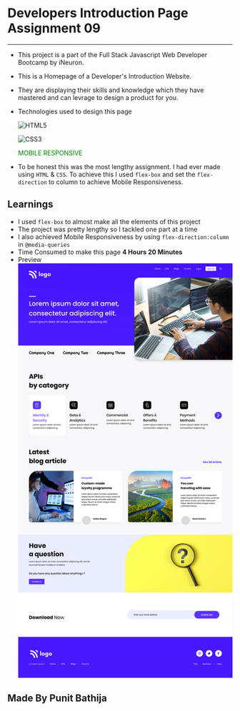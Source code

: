 # Developers Introduction Page Assignment 09

---

- This project is a part of the Full Stack Javascript Web Developer Bootcamp by iNeuron.
- This is a Homepage of a Developer's Introduction Website.
- They are displaying their skills and knowledge which they have mastered and can levrage to design a product for you.
- Technologies used to design this page

  ![HTML5](https://img.shields.io/badge/html5-%23E34F26.svg?style=for-the-badge&logo=html5&logoColor=white)

  ![CSS3](https://img.shields.io/badge/css3-%231572B6.svg?style=for-the-badge&logo=css3&logoColor=white)

  <p style="color: green">MOBILE RESPONSIVE</p>

- To be honest this was the most lengthy assignment. I had ever made using `HTML` & `CSS`. To achieve this I used `flex-box` and set the `flex-direction` to column to achieve Mobile Responsiveness.

## Learnings

- I used `flex-box` to almost make all the elements of this project
- The project was pretty lengthy so I tackled one part at a time
- I also achieved Mobile Responsiveness by using `flex-direction:column` in `@media-queries`
- Time Consumed to make this page **4 Hours 20 Minutes**
- Preview
  ![preview](./9.png)

## Made By Punit Bathija
